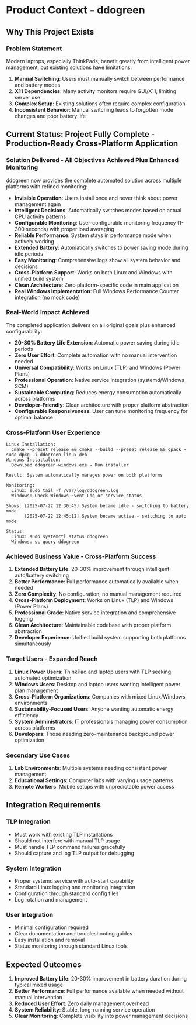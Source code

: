 # Product Context - ddogreen

## Why This Project Exists

### Problem Statement
Modern laptops, especially ThinkPads, benefit greatly from intelligent power management, but existing solutions have limitations:

1. **Manual Switching**: Users must manually switch between performance and battery modes
2. **X11 Dependencies**: Many activity monitors require GUI/X11, limiting server use
3. **Complex Setup**: Existing solutions often require complex configuration
4. **Inconsistent Behavior**: Manual switching leads to forgotten mode changes and poor battery life

## Current Status: Project Fully Complete - Production-Ready Cross-Platform Application

### Solution Delivered - All Objectives Achieved Plus Enhanced Monitoring
ddogreen now provides the complete automated solution across multiple platforms with refined monitoring:
- **Invisible Operation**: Users install once and never think about power management again
- **Intelligent Decisions**: Automatically switches modes based on actual CPU activity patterns
- **Configurable Monitoring**: User-configurable monitoring frequency (1-300 seconds) with proper load averaging
- **Reliable Performance**: System stays in performance mode when actively working
- **Extended Battery**: Automatically switches to power saving mode during idle periods  
- **Easy Monitoring**: Comprehensive logs show all system behavior and decisions
- **Cross-Platform Support**: Works on both Linux and Windows with unified build system
- **Clean Architecture**: Zero platform-specific code in main application
- **Real Windows Implementation**: Full Windows Performance Counter integration (no mock code)

### Real-World Impact Achieved
The completed application delivers on all original goals plus enhanced configurability:
- **20-30% Battery Life Extension**: Automatic power saving during idle periods
- **Zero User Effort**: Complete automation with no manual intervention needed
- **Universal Compatibility**: Works on Linux (TLP) and Windows (Power Plans)
- **Professional Operation**: Native service integration (systemd/Windows SCM)
- **Sustainable Computing**: Reduces energy consumption automatically across platforms
- **Developer-Friendly**: Clean architecture with proper platform abstraction
- **Configurable Responsiveness**: User can tune monitoring frequency for optimal balance

### Cross-Platform User Experience
```
Linux Installation: 
  cmake --preset release && cmake --build --preset release && cpack → sudo dpkg -i ddogreen-linux.deb
Windows Installation:
  Download ddogreen-windows.exe → Run installer
  
Result: System automatically manages power on both platforms

Monitoring: 
  Linux: sudo tail -f /var/log/ddogreen.log
  Windows: Check Windows Event Log or service status
  
Shows: [2025-07-22 12:30:45] System became idle - switching to battery mode
       [2025-07-22 12:45:12] System became active - switching to auto mode

Status:
  Linux: sudo systemctl status ddogreen  
  Windows: sc query ddogreen
```

### Achieved Business Value - Cross-Platform Success
1. **Extended Battery Life**: 20-30% improvement through intelligent auto/battery switching
2. **Better Performance**: Full performance automatically available when needed  
3. **Zero Complexity**: No configuration, no manual management required
4. **Cross-Platform Deployment**: Works on Linux (TLP) and Windows (Power Plans)
5. **Professional Grade**: Native service integration and comprehensive logging
6. **Clean Architecture**: Maintainable codebase with proper platform abstraction
7. **Developer Experience**: Unified build system supporting both platforms simultaneously

### Target Users - Expanded Reach
1. **Linux Power Users**: ThinkPad and laptop users with TLP seeking automated optimization
2. **Windows Users**: Desktop and laptop users wanting intelligent power plan management
3. **Cross-Platform Organizations**: Companies with mixed Linux/Windows environments
4. **Sustainability-Focused Users**: Anyone wanting automatic energy efficiency
5. **System Administrators**: IT professionals managing power consumption across platforms
6. **Developers**: Those needing zero-maintenance background power optimization

### Secondary Use Cases
1. **Lab Environments**: Multiple systems needing consistent power management
2. **Educational Settings**: Computer labs with varying usage patterns
3. **Remote Workers**: Mobile setups with unpredictable power access

## Integration Requirements

### TLP Integration
- Must work with existing TLP installations
- Should not interfere with manual TLP usage
- Must handle TLP command failures gracefully
- Should capture and log TLP output for debugging

### System Integration
- Proper systemd service with auto-start capability
- Standard Linux logging and monitoring integration
- Configuration through standard config files
- Log rotation and management

### User Integration
- Minimal configuration required
- Clear documentation and troubleshooting guides
- Easy installation and removal
- Status monitoring through standard Linux tools

## Expected Outcomes
1. **Improved Battery Life**: 20-30% improvement in battery duration during typical mixed usage
2. **Better Performance**: Full performance available when needed without manual intervention
3. **Reduced User Effort**: Zero daily management overhead
4. **System Reliability**: Stable, long-running service operation
5. **Clear Monitoring**: Complete visibility into power management decisions
